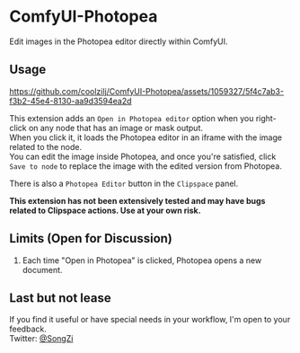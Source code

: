 # ComfyUI-Photopea

Edit images in the Photopea editor directly within ComfyUI.

## Usage


https://github.com/coolzilj/ComfyUI-Photopea/assets/1059327/5f4c7ab3-f3b2-45e4-8130-aa9d3594ea2d


This extension adds an `Open in Photopea editor` option when you right-click on any node that has an image or mask output.  
When you click it, it loads the Photopea editor in an iframe with the image related to the node.  
You can edit the image inside Photopea, and once you're satisfied, click `Save to node` to replace the image with the edited version from Photopea.

There is also a `Photopea Editor` button in the `Clipspace` panel.

**This extension has not been extensively tested and may have bugs related to Clipspace actions. Use at your own risk.**

## Limits (Open for Discussion)

1. Each time "Open in Photopea" is clicked, Photopea opens a new document.

## Last but not lease
If you find it useful or have special needs in your workflow, I'm open to your feedback.  
Twitter: [@SongZi](https://x.com/Songzi39590361)
